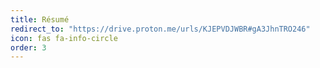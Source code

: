 ```yaml
---
title: Résumé
redirect_to: "https://drive.proton.me/urls/KJEPVDJWBR#gA3JhnTRO246"
icon: fas fa-info-circle
order: 3
---
```

